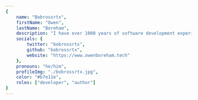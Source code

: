 ```yaml
---
{
	name: "Bobrossrtx",
	firstName: "Owen",
	lastName: "Boreham",
	description: "I have over 1000 years of software development experience, do not underestimate me!",
	socials: {
		twitter: "bobrossrtx",
		github: "bobrossrtx",
		website: "https://www.owenboreham.tech"
	},
	pronouns: "he/him",
	profileImg: "./bobrossrtx.jpg",
	color: "#b7e11e",
	roles: ["developer", "author"]
}
---
```

